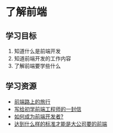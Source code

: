 # 了解前端
## 学习目标
1. 知道什么是前端开发
1. 知道前端开发的工作内容
1. 了解前端要学些什么

## 学习资源
* [前端路上的旅行](http://www.w3cplus.com/front-end-trip-on-road.html)
* [写给初学前端工程师的一封信](https://www.w3ctech.com/topic/983)
* [如何成为前端开发者?](https://dwqs.gitbooks.io/frontenddevhandbook/content/practice/making-fd.html)
* [达到什么样的标准才能是大公司要的前端](http://qianduanfan.com/index.php/topic/show/217)
